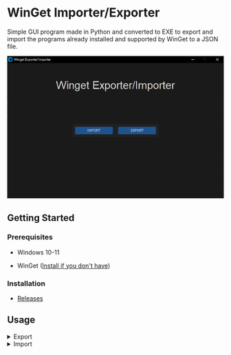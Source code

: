 # WinGet Importer/Exporter

Simple GUI program made in Python and converted to EXE to export and import the programs already installed and supported by WinGet to a JSON file.

<p align="center">
  <img src="./images/winget_importer-exporter_main.png?raw=true" alt="WinGet Main" />
</p>

## Getting Started

### Prerequisites

- Windows 10-11

- WinGet ([Install if you don't have](https://learn.microsoft.com/en-us/windows/package-manager/winget/#install-winget))

### Installation

- [Releases](https://github.com/RPires27/Winget_Importer-Exporter/releases)

## Usage

<details>
<summary>Export</summary>

- Choose the location where you want to save your file.
- Give it a name

<p align="center">
  <img src="./images/winget_importer-exporter_export.png?raw=true" alt="WinGet Export" />
</p>

</details>

<details>
<summary>Import</summary>

- Choose the file you want to import.
- Import.

<p align="center">
  <img src="./images/winget_importer-exporter_import.png?raw=true" alt="WinGet Import" />
</p>
</details>

